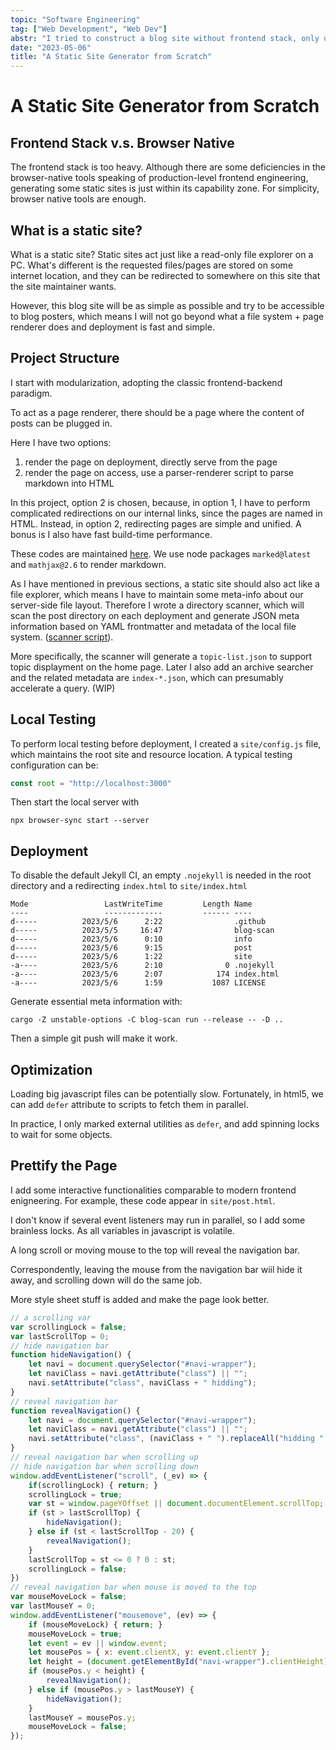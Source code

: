 ```yaml
---
topic: "Software Engineering"
tag: ["Web Development", "Web Dev"]
abstr: "I tried to construct a blog site without frontend stack, only using browser-native CSS, HTML, and javascript. "
date: "2023-05-06"
title: "A Static Site Generator from Scratch"
---
```


# A Static Site Generator from Scratch

## Frontend Stack v.s. Browser Native

The frontend stack is too heavy. Although there are some deficiencies in the browser-native tools speaking of production-level frontend engineering, generating some static sites is just within its capability zone. For simplicity, browser native tools are enough. 

## What is a static site?

What is a static site? Static sites act just like a read-only file explorer on a PC. What's different is the requested files/pages are stored on some internet location, and they can be redirected to somewhere on this site that the site maintainer wants. 

However, this blog site will be as simple as possible and try to be accessible to blog posters, which means I will not go beyond what a file system + page renderer does and deployment is fast and simple. 

## Project Structure

I start with modularization, adopting the classic frontend-backend paradigm. 

To act as a page renderer, there should be a page where the content of posts can be plugged in. 

Here I have two options: 

1. render the page on deployment, directly serve from the page
2. render the page on access, use a parser-renderer script to parse markdown into HTML

In this project, option 2 is chosen, because, in option 1, I have to perform complicated redirections on our internal links, since the pages are named in HTML. Instead, in option 2, redirecting pages are simple and unified. A bonus is I also have fast build-time performance. 

These codes are maintained [here](https://github.com/Y-jiji/blog/blob/main/site/post.html). We use node packages `marked@latest` and `mathjax@2.6` to render markdown. 

As I have mentioned in previous sections, a static site should also act like a file explorer, which means I have to maintain some meta-info about our server-side file layout. Therefore I wrote a directory scanner, which will scan the post directory on each deployment and generate JSON meta information based on YAML frontmatter and metadata of the local file system. ([scanner script](https://github.com/Y-jiji/blog/tree/main/blog-scan)). 

More specifically, the scanner will generate a `topic-list.json` to support topic displayment on the home page. Later I also add an archive searcher and the related metadata are `index-*.json`, which can presumably accelerate a query. (WIP)

## Local Testing

To perform local testing before deployment, I created a `site/config.js` file, which maintains the root site and resource location. A typical testing configuration can be: 

```javascript
const root = "http://localhost:3000"
```

Then start the local server with

```shell
npx browser-sync start --server
```

## Deployment

To disable the default Jekyll CI, an empty `.nojekyll` is needed in the root directory and a redirecting `index.html` to `site/index.html`

```
Mode                 LastWriteTime         Length Name
----                 -------------         ------ ----
d-----          2023/5/6      2:22                .github
d-----          2023/5/5     16:47                blog-scan
d-----          2023/5/6      0:10                info
d-----          2023/5/6      9:15                post
d-----          2023/5/6      1:22                site
-a----          2023/5/6      2:10              0 .nojekyll
-a----          2023/5/6      2:07            174 index.html
-a----          2023/5/6      1:59           1087 LICENSE
```

Generate essential meta information with: 

```
cargo -Z unstable-options -C blog-scan run --release -- -D ..
```

Then a simple git push will make it work. 

## Optimization

Loading big javascript files can be potentially slow. Fortunately, in html5, we can add `defer` attribute to scripts to fetch them in parallel. 

In practice, I only marked external utilities as `defer`, and add spinning locks to wait for some objects. 

## Prettify the Page

I add some interactive functionalities comparable to modern frontend enigneering. For example, these code appear in `site/post.html`. 

I don't know if several event listeners may run in parallel, so I add some brainless locks. As all variables in javascript is volatile. 

A long scroll or moving mouse to the top will reveal the navigation bar. 

Correspondently, leaving the mouse from the navigation bar wiil hide it away, and scrolling down will do the same job. 

More style sheet stuff is added and make the page look better. 

```javascript
// a scrolling var
var scrollingLock = false;
var lastScrollTop = 0;
// hide navigation bar
function hideNavigation() {
    let navi = document.querySelector("#navi-wrapper");
    let naviClass = navi.getAttribute("class") || "";
    navi.setAttribute("class", naviClass + " hidding");
}
// reveal navigation bar
function revealNavigation() {
    let navi = document.querySelector("#navi-wrapper");
    let naviClass = navi.getAttribute("class") || "";
    navi.setAttribute("class", (naviClass + " ").replaceAll("hidding ", ""));
}
// reveal navigation bar when scrolling up
// hide navigation bar when scrolling down
window.addEventListener("scroll", (_ev) => {
    if(scrollingLock) { return; }
    scrollingLock = true;
    var st = window.pageYOffset || document.documentElement.scrollTop;
    if (st > lastScrollTop) {
        hideNavigation();
    } else if (st < lastScrollTop - 20) {
        revealNavigation();
    }
    lastScrollTop = st <= 0 ? 0 : st;
    scrollingLock = false;
})
// reveal navigation bar when mouse is moved to the top
var mouseMoveLock = false;
var lastMouseY = 0;
window.addEventListener("mousemove", (ev) => {
    if (mouseMoveLock) { return; }
    mouseMoveLock = true;
    let event = ev || window.event;
    let mousePos = { x: event.clientX, y: event.clientY };
    let height = (document.getElementById("navi-wrapper").clientHeight) * 0.9;
    if (mousePos.y < height) {
        revealNavigation();
    } else if (mousePos.y > lastMouseY) {
        hideNavigation();
    }
    lastMouseY = mousePos.y;
    mouseMoveLock = false;
});
```
